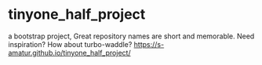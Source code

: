 # tinyone_half_project
a bootstrap project, Great repository names are short and memorable. Need inspiration? How about turbo-waddle?
https://s-amatur.github.io/tinyone_half_project/
